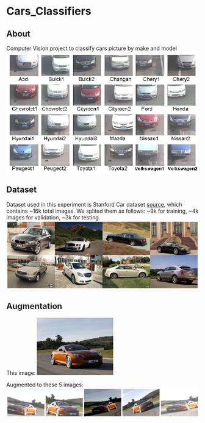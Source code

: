 # Cars_Classifiers

## About
Computer Vision project to classify cars picture by make and model
![Car Classification Cam Images](Graphs/car_classification_security_cam.png?raw=true "Car Classification Cam")


## Dataset
Dataset used in this experiment is Stanford Car dataset [source](http://ai.stanford.edu/~jkrause/cars/car_dataset.html), which contains ~16k total images. We splited them as follows: ~9k for training, ~4k images for validation, ~3k for testing.
![Dataset Example Images](Graphs/dataset.jpg?raw=true "Dataset Example")


## Augmentation

This image: 
<img src="Graphs/Augmentation_original.jpg" height="150">

Augmented to these 5 images: 
![Augmentation Result Images](Graphs/Augmentation2.png?raw=true "Augmentation Result")


